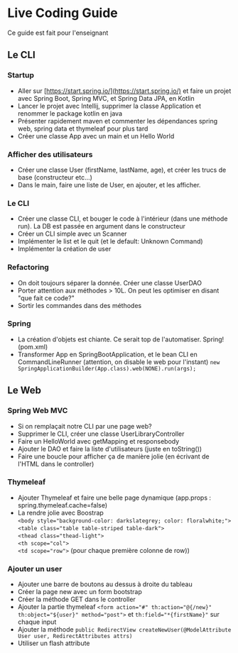 # Live Coding Guide
Ce guide est fait pour l'enseignant

## Le CLI

### Startup

 * Aller sur [https://start.spring.io/](https://start.spring.io/) et faire un projet avec Spring Boot, Spring MVC, et Spring Data JPA, en Kotlin
 * Lancer le projet avec Intellij, supprimer la classe Application et renommer le package kotlin en java
 * Présenter rapidement maven et commenter les dépendances spring web, spring data et thymeleaf pour plus tard
 * Créer une classe App avec un main et un Hello World
 
### Afficher des utilisateurs
 * Créer une classe User (firstName, lastName, age), et créer les trucs de base (constructeur etc...)
 * Dans le main, faire une liste de User, en ajouter, et les afficher.

### Le CLI
 * Créer une classe CLI, et bouger le code à l'intérieur (dans une méthode run). La DB est passée en argument dans le constructeur
 * Créer un CLI simple avec un Scanner
 * Implémenter le list et le quit (et le default: Unknown Command)
 * Implémenter la création de user
 
### Refactoring 
 * On doit toujours séparer la donnée. Créer une classe UserDAO
 * Porter attention aux méthodes > 10L. On peut les optimiser en disant "que fait ce code?"
 * Sortir les commandes dans des méthodes
 
### Spring
 * La création d'objets est chiante. Ce serait top de l'automatiser. Spring! (pom.xml)
 * Transformer App en SpringBootApplication, et le bean CLI en CommandLineRunner (attention, on disable le web pour l'instant)
 `new SpringApplicationBuilder(App.class).web(NONE).run(args);`
 
## Le Web

### Spring Web MVC
 * Si on remplaçait notre CLI par une page web?
 * Supprimer le CLI, créer une classe UserLibraryController
 * Faire un HelloWorld avec getMapping et responsebody
 * Ajouter le DAO et faire la liste d'utilisateurs (juste en toString())
 * Faire une boucle pour afficher ça de manière jolie (en écrivant de l'HTML dans le controller)
 
### Thymeleaf
 * Ajouter Thymeleaf et faire une belle page dynamique (app.props : spring.thymeleaf.cache=false)
 * La rendre jolie avec Boostrap  
`<body style="background-color: darkslategrey; color: floralwhite;">`  
`<table class="table table-striped table-dark">`  
 `<thead class="thead-light">`  
 `<th scope="col">`  
 `<td scope="row">` (pour chaque première colonne de row))

### Ajouter un user
 * Ajouter une barre de boutons au dessus à droite du tableau
 * Créer la page new avec un form bootstrap
 * Créer la méthode GET dans le controller
 * Ajouter la partie thymeleaf `<form action="#" th:action="@{/new}" th:object="${user}" method="post">` et `th:field="*{firstName}"` sur chaque input
 * Ajouter la méthode `public RedirectView createNewUser(@ModelAttribute User user, RedirectAttributes attrs)`
 * Utiliser un flash attribute
